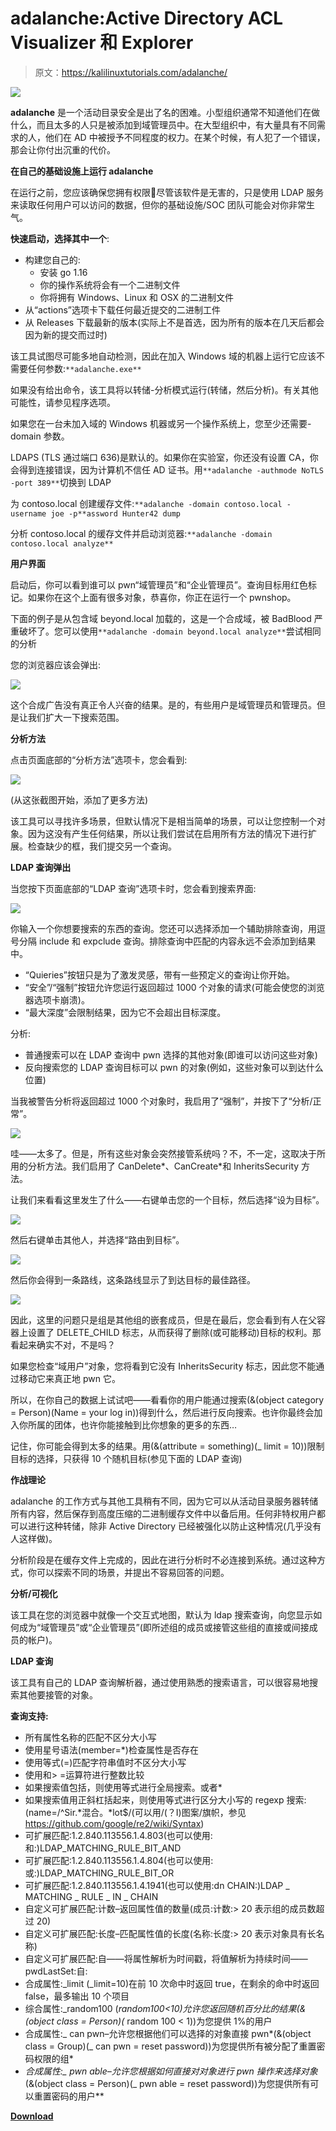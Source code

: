 # adalanche:Active Directory ACL Visualizer 和 Explorer

> 原文：<https://kalilinuxtutorials.com/adalanche/>

[![](img/c3d74a36aea65bc07fc94906c6206f94.png)](https://1.bp.blogspot.com/-CdD0VEQwSEM/YS_ApbjJADI/AAAAAAAAKoU/EE00qSCVdToYryvM5_4xbBwRkERQer9MwCLcBGAsYHQ/s728/adalanche_4_query-with-all-methods%2B%25281%2529.png)

**adalanche** 是一个活动目录安全是出了名的困难。小型组织通常不知道他们在做什么，而且太多的人只是被添加到域管理员中。在大型组织中，有大量具有不同需求的人，他们在 AD 中被授予不同程度的权力。在某个时候，有人犯了一个错误，那会让你付出沉重的代价。

**在自己的基础设施上运行 adalanche**

在运行之前，您应该确保您拥有权限🙂尽管该软件是无害的，只是使用 LDAP 服务来读取任何用户可以访问的数据，但你的基础设施/SOC 团队可能会对你非常生气。

**快速启动，选择其中一个**:

*   构建您自己的:
    *   安装 go 1.16
    *   你的操作系统将会有一个二进制文件
    *   你将拥有 Windows、Linux 和 OSX 的二进制文件
*   从“actions”选项卡下载任何最近提交的二进制工件
*   从 Releases 下载最新的版本(实际上不是首选，因为所有的版本在几天后都会因为新的提交而过时)

该工具试图尽可能多地自动检测，因此在加入 Windows 域的机器上运行它应该不需要任何参数:`**adalanche.exe**`

如果没有给出命令，该工具将以转储-分析模式运行(转储，然后分析)。有关其他可能性，请参见程序选项。

如果您在一台未加入域的 Windows 机器或另一个操作系统上，您至少还需要-domain 参数。

LDAPS (TLS 通过端口 636)是默认的。如果你在实验室，你还没有设置 CA，你会得到连接错误，因为计算机不信任 AD 证书。用`**adalanche -authmode NoTLS -port 389**`切换到 LDAP

为 contoso.local 创建缓存文件:`**adalanche -domain contoso.local -username joe -p**assword Hunter42 dump`

分析 contoso.local 的缓存文件并启动浏览器:`**adalanche -domain contoso.local analyze**`

**用户界面**

启动后，你可以看到谁可以 pwn“域管理员”和“企业管理员”。查询目标用红色标记。如果你在这个上面有很多对象，恭喜你，你正在运行一个 pwnshop。

下面的例子是从包含域 beyond.local 加载的，这是一个合成域，被 BadBlood 严重破坏了。您可以使用`**adalanche -domain beyond.local analyze**`尝试相同的分析

您的浏览器应该会弹出:

![](img/e7bf77bfa5ed9aaf2855480eff858b69.png)

这个合成广告没有真正令人兴奋的结果。是的，有些用户是域管理员和管理员。但是让我们扩大一下搜索范围。

**分析方法**

点击页面底部的“分析方法”选项卡，您会看到:

![](img/3e384780201958b2b83b2e448c4ef320.png)

(从这张截图开始，添加了更多方法)

该工具可以寻找许多场景，但默认情况下是相当简单的场景，可以让您控制一个对象。因为这没有产生任何结果，所以让我们尝试在启用所有方法的情况下进行扩展。检查缺少的框，我们提交另一个查询。

**LDAP 查询弹出**

当您按下页面底部的“LDAP 查询”选项卡时，您会看到搜索界面:

![](img/e2ae8e7a8b7e075a2af7e84170272afa.png)

你输入一个你想要搜索的东西的查询。您还可以选择添加一个辅助排除查询，用逗号分隔 include 和 expclude 查询。排除查询中匹配的内容永远不会添加到结果中。

*   “Quieries”按钮只是为了激发灵感，带有一些预定义的查询让你开始。
*   “安全”/“强制”按钮允许您运行返回超过 1000 个对象的请求(可能会使您的浏览器选项卡崩溃)。
*   “最大深度”会限制结果，因为它不会超出目标深度。

分析:

*   普通搜索可以在 LDAP 查询中 pwn 选择的其他对象(即谁可以访问这些对象)
*   反向搜索您的 LDAP 查询目标可以 pwn 的对象(例如，这些对象可以到达什么位置)

当我被警告分析将返回超过 1000 个对象时，我启用了“强制”，并按下了“分析/正常”。

![](img/8d3f615ceb48e05aa9a37bc66ca8e74b.png)

哇——太多了。但是，所有这些对象会突然接管系统吗？不，不一定，这取决于所用的分析方法。我们启用了 CanDelete*、CanCreate*和 InheritsSecurity 方法。

让我们来看看这里发生了什么——右键单击您的一个目标，然后选择“设为目标”。

![](img/5fbf46cda93484a6f599c4895c8eb83a.png)

然后右键单击其他人，并选择“路由到目标”。

![](img/8f3c11409a693916de28686f284d86eb.png)

然后你会得到一条路线，这条路线显示了到达目标的最佳路径。

![](img/503476bfb337f3b82f4103123874b9c7.png)

因此，这里的问题只是组是其他组的嵌套成员，但是在最后，您会看到有人在父容器上设置了 DELETE_CHILD 标志，从而获得了删除(或可能移动)目标的权利。那看起来确实不对，不是吗？

如果您检查“域用户”对象，您将看到它没有 InheritsSecurity 标志，因此您不能通过移动它来真正地 pwn 它。

所以，在你自己的数据上试试吧——看看你的用户能通过搜索(&(object category = Person)(Name = your log in))得到什么，然后进行反向搜索。也许你最终会加入你所属的团体，也许你能接触到比你想象的更多的东西…

记住，你可能会得到太多的结果。用(&(attribute = something)(_ limit = 10))限制目标的选择，只获得 10 个随机目标(参见下面的 LDAP 查询)

**作战理论**

adalanche 的工作方式与其他工具稍有不同，因为它可以从活动目录服务器转储所有内容，然后保存到高度压缩的二进制缓存文件中以备后用。任何非特权用户都可以进行这种转储，除非 Active Directory 已经被强化以防止这种情况(几乎没有人这样做)。

分析阶段是在缓存文件上完成的，因此在进行分析时不必连接到系统。通过这种方式，你可以探索不同的场景，并提出不容易回答的问题。

**分析/可视化**

该工具在您的浏览器中就像一个交互式地图，默认为 ldap 搜索查询，向您显示如何成为“域管理员”或“企业管理员”(即所述组的成员或接管这些组的直接或间接成员的帐户)。

**LDAP 查询**

该工具有自己的 LDAP 查询解析器，通过使用熟悉的搜索语言，可以很容易地搜索其他要接管的对象。

**查询支持:**

*   所有属性名称的匹配不区分大小写
*   使用星号语法(member=*)检查属性是否存在
*   使用等式(=)匹配字符串值时不区分大小写
*   使用和> =运算符进行整数比较
*   如果搜索值包括，则使用等式进行全局搜索。或者*
*   如果搜索值用正斜杠括起来，则使用等式进行区分大小写的 regexp 搜索:(name=/^Sir.*混合。*lot$/(可以用/(？I)图案/旗帜，参见 https://github.com/google/re2/wiki/Syntax)
*   可扩展匹配:1.2.840.113556.1.4.803(也可以使用:和:)LDAP_MATCHING_RULE_BIT_AND
*   可扩展匹配:1.2.840.113556.1.4.804(也可以使用:或:)LDAP_MATCHING_RULE_BIT_OR
*   可扩展匹配:1.2.840.113556.1.4.1941(也可以使用:dn CHAIN:)LDAP _ MATCHING _ RULE _ IN _ CHAIN
*   自定义可扩展匹配:计数–返回属性值的数量(成员:计数:> 20 表示组的成员数超过 20)
*   自定义可扩展匹配:长度–匹配属性值的长度(名称:长度:> 20 表示对象具有长名称)
*   自定义可扩展匹配:自——将属性解析为时间戳，将值解析为持续时间——pwdLastSet:自:
*   合成属性:_limit (_limit=10)在前 10 次命中时返回 true，在剩余的命中时返回 false，最多输出 10 个项目
*   综合属性:_random100 (_random100<10)允许您返回随机百分比的结果(&(object class = Person)(_ random 100 < 1))为您提供 1%的用户
*   合成属性:_ can pwn–允许您根据他们可以选择的对象直接 pwn*(&(object class = Group)(_ can pwn = reset password))为您提供所有被分配了重置密码权限的组*
*   *合成属性:_ pwn able–允许您根据如何直接对对象进行 pwn 操作来选择对象*(&(object class = Person)(_ pwn able = reset password))为您提供所有可以重置密码的用户**

**[**Download**](https://github.com/lkarlslund/adalanche)**